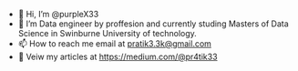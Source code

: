- 👋 Hi, I’m @purpleX33
- 👀 I’m Data engineer by proffesion and currently studing Masters of Data Science in Swinburne University of technology.
- 📫 How to reach me email at pratik3.3k@gmail.com
- 📑 Veiw my articles at https://medium.com/@pr4tik33

<!---
purpleX33/purpleX33 is a ✨ special ✨ repository because its `README.md` (this file) appears on your GitHub profile.
You can click the Preview link to take a look at your changes.
--->

